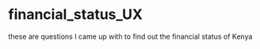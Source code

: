 # financial_status_UX

 these are questions I came up with to find out the financial status of Kenya
